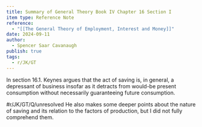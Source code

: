 ```yaml
---
title: Summary of General Theory Book IV Chapter 16 Section I
item type: Reference Note
reference:
  - "[[The General Theory of Employment, Interest and Money]]"
date: 2024-09-11
author:
  - Spencer Saar Cavanaugh
publish: true
tags:
  - r/JK/GT
---
```

In section 16.1. Keynes argues that the act of saving is, in general, a depressant of business insofar as it detracts from would-be present consumption without necessarily guaranteeing future consumption. 

#r/JK/GT/Q/unresolved  He also makes some deeper points about the nature of saving and its relation to the factors of production, but I did not fully comprehend them. 
